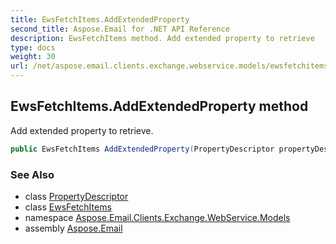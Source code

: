 ```yaml
---
title: EwsFetchItems.AddExtendedProperty
second_title: Aspose.Email for .NET API Reference
description: EwsFetchItems method. Add extended property to retrieve
type: docs
weight: 30
url: /net/aspose.email.clients.exchange.webservice.models/ewsfetchitems/addextendedproperty/
---
```

## EwsFetchItems.AddExtendedProperty method

Add extended property to retrieve.

```csharp
public EwsFetchItems AddExtendedProperty(PropertyDescriptor propertyDescriptor)
```

### See Also

* class [PropertyDescriptor](../../../aspose.email.mapi/propertydescriptor/)
* class [EwsFetchItems](../)
* namespace [Aspose.Email.Clients.Exchange.WebService.Models](../../ewsfetchitems/)
* assembly [Aspose.Email](../../../)


